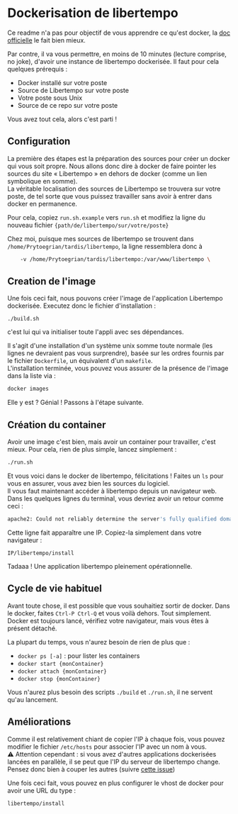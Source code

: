 # Dockerisation de libertempo

Ce readme n'a pas pour objectif de vous apprendre ce qu'est docker, la [doc officielle](https://docs.docker.com/) le fait bien mieux.

Par contre, il va vous permettre, en moins de 10 minutes (lecture comprise, no joke), d'avoir une instance de libertempo dockerisée. Il faut pour cela quelques prérequis :
* Docker installé sur votre poste
* Source de Libertempo sur votre poste
* Votre poste sous Unix
* Source de ce repo sur votre poste

Vous avez tout cela, alors c'est parti !

## Configuration
La première des étapes est la préparation des sources pour créer un docker qui vous soit propre. Nous allons donc dire à docker de faire pointer les sources du site « Libertempo » en dehors de docker (comme un lien symbolique en somme).  
La véritable localisation des sources de Libertempo se trouvera sur votre poste, de tel sorte que vous puissez travailler sans avoir à entrer dans docker en permanence.

Pour cela, copiez `run.sh.example` vers `run.sh` et modifiez la ligne du nouveau fichier `{path/de/libertempo/sur/votre/poste}`

Chez moi, puisque mes sources de libertempo se trouvent dans `/home/Prytoegrian/tardis/libertempo`, la ligne ressemblera donc à 
```bash
    -v /home/Prytoegrian/tardis/libertempo:/var/www/libertempo \
```
## Creation de l'image
Une fois ceci fait, nous pouvons créer l'image de l'application Libertempo dockerisée. Executez donc le fichier d'installation :
```
./build.sh
```
c'est lui qui va initialiser toute l'appli avec ses dépendances.

Il s'agit d'une installation d'un système unix somme toute normale (les lignes ne devraient pas vous surprendre), basée sur les ordres fournis par le fichier `Dockerfile`, un équivalent d'un `makefile`.  
L'installation terminée, vous pouvez vous assurer de la présence de l'image dans la liste via : 
```sh
docker images
```

Elle y est ? Génial ! Passons à l'étape suivante.

## Création du container
Avoir une image c'est bien, mais avoir un container pour travailler, c'est mieux. Pour cela, rien de plus simple, lancez simplement :
```sh
./run.sh
```

Et vous voici dans le docker de libertempo, félicitations ! Faites un `ls` pour vous en assurer, vous avez bien les sources du logiciel.  
Il vous faut maintenant accéder à libertempo depuis un navigateur web. Dans les quelques lignes du terminal, vous devriez avoir un retour comme ceci :
```sh
apache2: Could not reliably determine the server's fully qualified domain name
```

Cette ligne fait apparaître une IP. Copiez-la simplement dans votre navigateur : 
```
IP/libertempo/install
```

Tadaaa ! Une application libertempo pleinement opérationnelle.

## Cycle de vie habituel
Avant toute chose, il est possible que vous souhaitiez sortir de docker. Dans le docker, faites `Ctrl-P Ctrl-Q` et vous voilà dehors. Tout simplement. Docker est toujours lancé, vérifiez votre navigateur, mais vous êtes à présent détaché.

La plupart du temps, vous n'aurez besoin de rien de plus que :
* `docker ps [-a]` : pour lister les containers
* `docker start {monContainer}`
* `docker attach {monContainer}`
* `docker stop {monContainer}`

Vous n'aurez plus besoin des scripts `./build` et `./run.sh`, il ne servent qu'au lancement.


## Améliorations
Comme il est relativement chiant de copier l'IP à chaque fois, vous pouvez modifier le fichier `/etc/hosts` pour associer l'IP avec un nom à vous.  
:warning: Attention cependant : si vous avez d'autres applications dockerisées lancées en parallèle, il se peut que l'IP du serveur de libertempo change. Pensez donc bien à couper les autres (suivre [cette issue](https://github.com/Prytoegrian/libertempo-docker/issues/1))

Une fois ceci fait, vous pouvez en plus configurer le vhost de docker pour avoir une URL du type : 
```
libertempo/install
```
